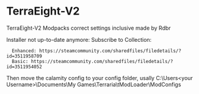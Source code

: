 # TerraEight-V2
TerraEight-V2 Modpacks correct settings inclusive made by Rdbr

Installer not up-to-date anymore: Subscribe to Collection:

      Enhanced: https://steamcommunity.com/sharedfiles/filedetails/?id=3511958709
      Basic: https://steamcommunity.com/sharedfiles/filedetails/?id=3511954052
                                                          
Then move the calamity config to your config folder, usally C:\Users\<your Username>\Documents\My Games\Terraria\tModLoader\ModConfigs
